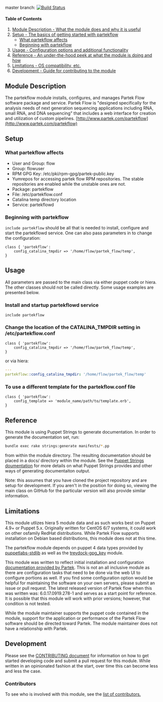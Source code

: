 master branch: [![Build Status](https://secure.travis-ci.org/millerjl1701/millerjl1701-partekflow.png?branch=master)](http://travis-ci.org/millerjl1701/millerjl1701-partekflow)

#### Table of Contents

1. [Module Description - What the module does and why it is useful](#module-description)
2. [Setup - The basics of getting started with partekflow](#setup)
    * [What partekflow affects](#what-partekflow-affects)
    * [Beginning with partekflow](#beginning-with-partekflow)
3. [Usage - Configuration options and additional functionality](#usage)
4. [Reference - An under-the-hood peek at what the module is doing and how](#reference)
5. [Limitations - OS compatibility, etc.](#limitations)
6. [Development - Guide for contributing to the module](#development)

## Module Description

The partekflow module installs, configures, and manages Partek Flow software package and service. Partek Flow is "designed specifically for the analysis needs of next generation sequencing applications including RNA, small RNA, and DNA sequencing" that includes a web interface for creation and utilization of custom pipelines. [http://www.partek.com/partekflow](http://www.partek.com/partekflow)

## Setup

### What partekflow affects

* User and Group: flow
* Group: flowuser
* RPM GPG Key: /etc/pki/rpm-gpg/partek-public.key
* Yumrepos for accessing partek flow RPM repositories. The stable repositories are enabled while the unstable ones are not.
* Package: partekflow
* File: /etc/partekflow.conf
* Catalina temp directory location
* Service: partekflowd

### Beginning with partekflow

`include partekflow` should be all that is needed to install, configure and start the partekflowd service. One can also pass parameters in to change the configuration:

```puppet
class { 'partekflow':
    config_catalina_tmpdir => '/home/flow/partek_flow/temp',
}
```

## Usage

All parameters are passed to the main class via either puppet code or hiera. The other classes should not be called directly. Some usage examples are presented below.

### Install and startup partekflowd service

```puppet
include partekflow
```

### Change the location of the CATALINA_TMPDIR setting in /etc/partekflow.conf

```puppet
class { 'partekflow':
    config_catalina_tmpdir => '/home/flow/partek_flow/temp',
}
```

or via hiera:

```yaml
---
partekflow::config_catalina_tmpdir: '/home/flow/partek_flow/temp'
```

### To use a different template for the partekflow.conf file

```puppet
class { 'partekflow':
    config_template => 'module_name/path/to/template.erb',
}
```

## Reference

This module is using Puppet Strings to generate documentation. In order to generate the documentation set, run:

```bash
bundle exec rake strings:generate manifests/*.pp
```

from within the module directory. The resulting documentation should be placed in a docs/ directory within the module. See the [Puppet Strings doumentation](https://github.com/puppetlabs/puppet-strings/) for more details on what Puppet Strings provides and other ways of generating documentaiton output.

Note: this assumes that you have cloned the project repository and are setup for development. If you aren't in the position for doing so, viewing the main class on GitHub for the particular version will also provide similar information.

## Limitations

This module utlizes hiera 5 module data and as such works best on Puppet 4.9+ or Puppet 5.x. Originally written for CentOS 6/7 systems, it could work on other osfamily RedHat distributions. While Partek Flow supports installation on Debian based distributions, this module does not at this time.

The partekflow module depends on puppet 4 data types provided by [puppetlabs-stdlib](https://forge.puppet.com/puppetlabs/stdlib) as well as the [treydock-gpg_key](https://forge.puppet.com/treydock/gpg_key) module.

This module was written to reflect initial installation and configuration [documentation provided by Partek](https://documentation.partek.com/display/FLOWDOC/). This is not an all inclusive module as there are configuration tasks that need to be done via the web UI to configure portions as well. If you find some configuration option would be helpful for maintaining the software on your own servers, please submit an issue or pull request. The latest released version of Partek flow when this was written was: 6.0.17.0919.278-1 and serves as a start point for reference. It is possible that this module will work with prior versions; however, that condition is not tested.

While the module maintainer supports the puppet code contained in the module, support for the application or performance of the Partek Flow software should be directed toward Partek. The module maintainer does not have a relationship with Partek.

## Development

Please see the [CONTRIBUTING document](CONTRIBUTING.md) for information on how to get started developing code and submit a pull request for this module. While written in an opinionated fashion at the start, over time this can become less and less the case.

### Contributors

To see who is involved with this module, see the [list of contributors.](https://github.com/millerjl1701/millerjl1701-partekflow/graphs/contributors)